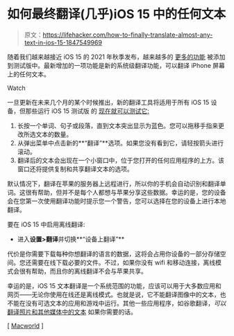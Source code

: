 # 如何最终翻译(几乎)iOS 15 中的任何文本

> 原文：<https://lifehacker.com/how-to-finally-translate-almost-any-text-in-ios-15-1847549969>

随着我们越来越接近 iOS 15 的 2021 年秋季发布，越来越多的 [更多的功能](https://lifehacker.com/the-10-coolest-ios-15-features-announced-at-wwdc-2021-1847048865) 被添加到测试版中。最新增加的一项功能是新的系统级翻译功能，可以翻译 iPhone 屏幕上的任何文本。

Watch

一旦更新在未来几个月的某个时候推出，新的翻译工具将适用于所有 iOS 15 设备，但那些运行 iOS 15 测试版 的 [现在就可以测试它:](https://lifehacker.com/how-to-install-ios-15-and-ipados-15-public-betas-1847209002)

1.  长按一个单词、句子或段落，直到文本突出显示为蓝色。您可以拖移手指来更改所选文本的数量。
2.  从弹出菜单中点击新的**“翻译”**选项。如果您没有看到它，请轻按箭头进行滚动。
3.  翻译后的文本会出现在一个小窗口中，位于您打开的任何应用程序的上方。该窗口还将提供复制和共享翻译文本的选项。

默认情况下，翻译在苹果的服务器上远程进行，所以你的手机会自动识别和翻译单词。这很有帮助，但并不是每个人都想与苹果分享这些数据。幸运的是，您的设备会在您第一次使用翻译功能时提示您一个警告，您可以选择在您的设备上进行本地翻译。

要在 iOS 15 中启用离线翻译:

*   进入**设置>翻译**并切换**“设备上翻译”**

代价是你需要下载每种你想翻译的语言的数据，这将会占用你设备的一部分存储空间。您还需要在线下载必要的文件。不过，如果你没有 wifi 和移动连接，离线模式会很有帮助，而且你的离线翻译不会与苹果共享。

幸运的是，iOS 15 文本翻译是一个系统范围的功能，应该可以用于大多数应用和网页——无论你使用在线还是离线模式。也就是说，它不能翻译图像中的文本，也不能在没有可选文本的应用和游戏中运行。其他一些应用程序，如谷歌翻译，*可以* [翻译照片和其他媒体中的文本](https://lifehacker.com/the-best-ways-to-use-google-translate-in-a-foreign-coun-1833411661) 如果你需要的话。

[ [Macworld](https://www.macworld.com/article/353552/how-to-ios-15-translate-text.html) ]